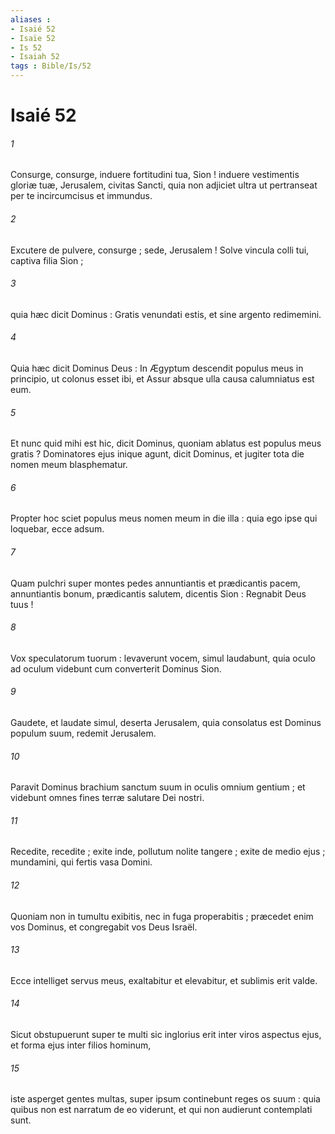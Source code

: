 ```yaml
---
aliases : 
- Isaié 52
- Isaïe 52
- Is 52
- Isaiah 52
tags : Bible/Is/52
---
```


# Isaié 52

###### 1
Consurge, consurge, induere fortitudini tua, Sion ! induere vestimentis gloriæ tuæ, Jerusalem, civitas Sancti, quia non adjiciet ultra ut pertranseat per te incircumcisus et immundus.
###### 2
Excutere de pulvere, consurge ; sede, Jerusalem ! Solve vincula colli tui, captiva filia Sion ;
###### 3
quia hæc dicit Dominus : Gratis venundati estis, et sine argento redimemini.
###### 4
Quia hæc dicit Dominus Deus : In Ægyptum descendit populus meus in principio, ut colonus esset ibi, et Assur absque ulla causa calumniatus est eum.
###### 5
Et nunc quid mihi est hic, dicit Dominus, quoniam ablatus est populus meus gratis ? Dominatores ejus inique agunt, dicit Dominus, et jugiter tota die nomen meum blasphematur.
###### 6
Propter hoc sciet populus meus nomen meum in die illa : quia ego ipse qui loquebar, ecce adsum.
###### 7
Quam pulchri super montes pedes annuntiantis et prædicantis pacem, annuntiantis bonum, prædicantis salutem, dicentis Sion : Regnabit Deus tuus !
###### 8
Vox speculatorum tuorum : levaverunt vocem, simul laudabunt, quia oculo ad oculum videbunt cum converterit Dominus Sion.
###### 9
Gaudete, et laudate simul, deserta Jerusalem, quia consolatus est Dominus populum suum, redemit Jerusalem.
###### 10
Paravit Dominus brachium sanctum suum in oculis omnium gentium ; et videbunt omnes fines terræ salutare Dei nostri.
###### 11
Recedite, recedite ; exite inde, pollutum nolite tangere ; exite de medio ejus ; mundamini, qui fertis vasa Domini.
###### 12
Quoniam non in tumultu exibitis, nec in fuga properabitis ; præcedet enim vos Dominus, et congregabit vos Deus Israël.
###### 13
Ecce intelliget servus meus, exaltabitur et elevabitur, et sublimis erit valde.
###### 14
Sicut obstupuerunt super te multi sic inglorius erit inter viros aspectus ejus, et forma ejus inter filios hominum,
###### 15
iste asperget gentes multas, super ipsum continebunt reges os suum : quia quibus non est narratum de eo viderunt, et qui non audierunt contemplati sunt.
